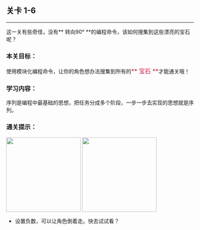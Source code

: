 ## 关卡 1-6

------
这一关有些奇怪，没有** 转向90° **的编程命令，该如何搜集到这些漂亮的宝石呢？

### 本关目标：
使用模块化编程命令，让你的角色想办法搜集到所有的<font color=#DC143C size=3>** 宝石 **</font>才能通关哦！

### 学习内容：
序列是编程中最基础的思想，把任务分成多个阶段，一步一步去实现的思想就是序列。

### 通关提示：
<img src="./scene/image/fushu.png" width = "200" alt="" align=center />

<img src="./scene/image/fushu_moveforward.png" width = "200" alt="" align=center />

 - 设置负数，可以让角色倒着走。快去试试看？